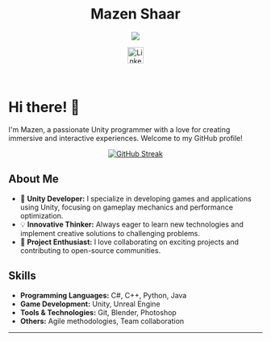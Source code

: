 <p align="center">
  <h1 align="center">Mazen Shaar</h1>
</p>

<p align="center">
  <!-- Typing SVG by DenverCoder1 - https://github.com/DenverCoder1/readme-typing-svg -->
  <a href="https://github.com/DenverCoder1/readme-typing-svg">
    <img src="https://readme-typing-svg.demolab.com/?lines=Unity%20Developer;Interactive%20Experience%20Creator;Always%20Learning&font=Fira%20Code&center=true&width=440&height=45&color=f75c7e&vCenter=true&pause=1000&size=22" /></a>
</p>

<!-- Social icons section -->
<p align="center">
  <a href="https://www.linkedin.com/in/mazenshaar/"><img width="32px" alt="LinkedIn" title="LinkedIn" src="https://i.imgur.com/yRpa1dQ.png"/></a>
</p>

<br/>

# Hi there! 👋

I'm Mazen, a passionate Unity programmer with a love for creating immersive and interactive experiences. Welcome to my GitHub profile!

<p align="center">
  <a href="https://git.io/streak-stats">
    <img src="https://github-readme-streak-stats.herokuapp.com?user=mazen320&theme=radical&hide_border=true&exclude_days=Sun%2CSat" alt="GitHub Streak" />
  </a>
</p>

## About Me

- 🌟 **Unity Developer:** I specialize in developing games and applications using Unity, focusing on gameplay mechanics and performance optimization.
- 💡 **Innovative Thinker:** Always eager to learn new technologies and implement creative solutions to challenging problems.
- 🚀 **Project Enthusiast:** I love collaborating on exciting projects and contributing to open-source communities.

## Skills

- **Programming Languages:** C#, C++, Python, Java
- **Game Development:** Unity, Unreal Engine
- **Tools & Technologies:** Git, Blender, Photoshop
- **Others:** Agile methodologies, Team collaboration

---
